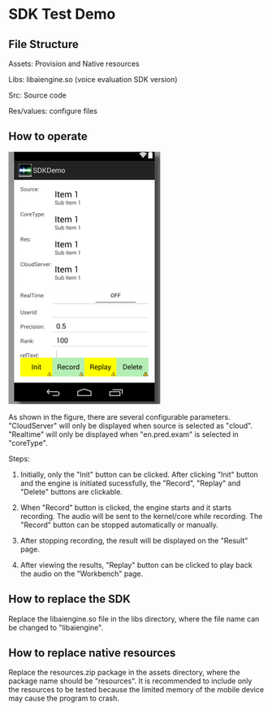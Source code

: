 # SDK Test Demo
## File Structure

Assets: Provision and Native resources

Libs: libaiengine.so (voice evaluation SDK version)

Src: Source code

Res/values: configure files

## How to operate

![Image of homescreen](https://github.com/ZhouMeichen/SDKTestDemo/blob/master/homescreen.png)

As shown in the figure, there are several configurable parameters. "CloudServer" will only be displayed when source is selected as "cloud". "Realtime" will only be displayed when "en.pred.exam" is selected in "coreType".

Steps:

1) Initially, only the "Init" button can be clicked. After clicking "Init" button and the engine is initiated sucessfully, the "Record", "Replay" and "Delete" buttons are clickable.

2) When "Record" button is clicked, the engine starts and it starts recording. The audio will be sent to the kernel/core while recording. The "Record" button can be stopped automatically or manually.

3) After stopping recording, the result will be displayed on the "Result" page.

4) After viewing the results, "Replay" button can be clicked to play back the audio on the "Workbench" page.

## How to replace the SDK

Replace the libaiengine.so file in the libs directory, where the file name can be changed to "libaiengine".


## How to replace native resources

Replace the resources.zip package in the assets directory, where the package name should be "resources". It is recommended to include only the resources to be tested because the limited memory of the mobile device may cause the program to crash.
